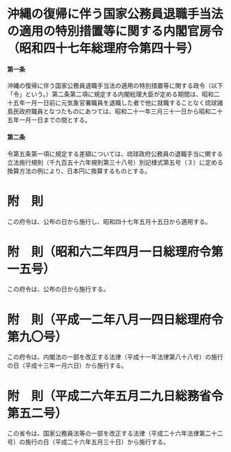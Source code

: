 # 沖縄の復帰に伴う国家公務員退職手当法の適用の特別措置等に関する内閣官房令（昭和四十七年総理府令第四十号）
#### 第一条
沖縄の復帰に伴う国家公務員退職手当法の適用の特別措置等に関する政令（以下「令」という。）第二条第二項に規定する内閣総理大臣が定める期間は、昭和二十五年一月一日前に元気象官署職員を退職した者で他に就職することなく琉球諸島民政府職員となつたものにあつては、昭和二十一年三月三十一日から昭和二十五年一月一日までの間とする。
#### 第二条
令第五条第一項に規定する差額については、琉球政府公務員の退職手当に関する立法施行規則（千九百五十六年規則第三十八号）別記様式第五号（３）に定める換算方法の例により、日本円に換算するものとする。
# 附　則
この府令は、公布の日から施行し、昭和四十七年五月十五日から適用する。
# 附　則（昭和六二年四月一日総理府令第一五号）
この府令は、公布の日から施行する。
# 附　則（平成一二年八月一四日総理府令第九〇号）
この府令は、内閣法の一部を改正する法律（平成十一年法律第八十八号）の施行の日（平成十三年一月六日）から施行する。
# 附　則（平成二六年五月二九日総務省令第五二号）
この省令は、国家公務員法等の一部を改正する法律（平成二十六年法律第二十二号）の施行の日（平成二十六年五月三十日）から施行する。
